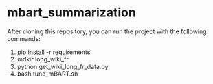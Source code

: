 # mbart_summarization

After cloning this repository, you can run the project with the following commands: 
1) pip install -r requirements
2) mdkir long_wiki_fr 
3) python get_wiki_long_fr_data.py 
4) bash tune_mBART.sh
